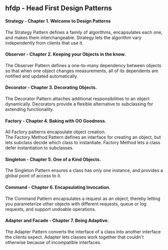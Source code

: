 hfdp - Head First Design Patterns
---------------------------------

#### Strategy 	- Chapter 1. Welcome to Design Patterns  
The Strategy Pattern defines a family of algorithms, encapsulates each one,
and makes them interchangeable.
Strategy lets the algorithm vary independently from clients that use it.  

#### Observer    - Chapter 2. Keeping your Objects in the know.  
The Observer Pattern defines a one-to-many dependency between 
objects so that when one object changes measurements, all of its dependents
are notified and updated automatically.

#### Decorator   - Chapter 3. Decorating Objects.  
The Decorator Pattern attaches additional responsibilities to an object
dynamically. Decorators provide a flexible alternative to subclassing 
for extending functionality.

#### Factory     - Chapter 4. Baking with OO Goodness.
All Factory patterns encapsulate object creation.  
The Factory Method Pattern defines an interface for creating an object, 
but lets subclass decide which class to instantiate. Factory Method lets
a class defer instantiation to subclasses.


#### Singleton   - Chapter 5. One of a Kind Objects.

The Singleton Pattern ensures a class has only one instance, and provides 
a global point of access to it.


#### Command    - Chapter 6. Encapsulating Invocation.

The Command Pattern encapsulates a request as an object, thereby letting you
parameterize other objects with different requests, queue or log requests,
and support undoable operations.


#### Adapter and Facade     - Chapter 7. Being Adaptive.

The Adapter Pattern converts the interface of a class into another interface
the clients expect. Adapter lets classes work together that couldn't otherwise
because of incompatible interfaces.
